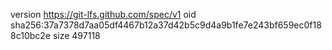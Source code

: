 version https://git-lfs.github.com/spec/v1
oid sha256:37a7378d7aa05df4467b12a37d42b5c9d4a9b1fe7e243bf659ec0f188c10bc2e
size 497118
